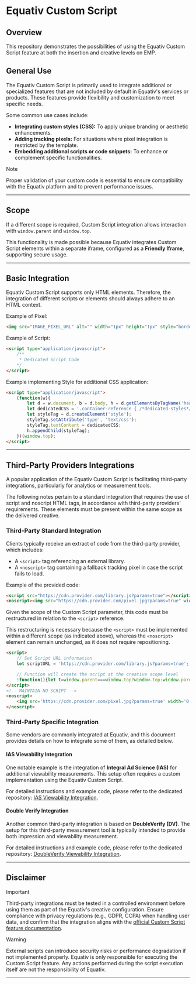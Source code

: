 # Equativ Custom Script

## Overview

This repository demonstrates the possibilities of using the Equativ Custom Script feature at both the insertion and creative levels on EMP.

## General Use

The Equativ Custom Script is primarily used to integrate additional or specialized features that are not included by default in Equativ's services or products. These features provide flexibility and customization to meet specific needs. 

Some common use cases include:
- **Integrating custom styles (CSS):** To apply unique branding or aesthetic enhancements.
- **Adding tracking pixels:** For situations where pixel integration is restricted by the template.
- **Embedding additional scripts or code snippets:** To enhance or complement specific functionalities.

> [!NOTE]  
> Proper validation of your custom code is essential to ensure compatibility with the Equativ platform and to prevent performance issues.

---

## Scope

If a different scope is required, Custom Script integration allows interaction with `window.parent` and `window.top`. 

This functionality is made possible because Equativ integrates Custom Script elements within a separate iframe, configured as a **Friendly Iframe**, supporting secure usage.

---

## Basic Integration

Equativ Custom Script supports only HTML elements. Therefore, the integration of different scripts or elements should always adhere to an HTML context.


Example of Pixel:
```html
<img src="IMAGE_PIXEL_URL" alt="" width="1px" height="1px" style="border: 0px !important;" >
```

Example of Script:
```html
<script type="application/javascript">
    /**
     * Dedicated Script Code
    */
</script>
```

Example implementing Style for additional CSS application:
```html
<script type="application/javascript">
    (function(w){
        let d = w.document, b = d.body, h = d.getElementsByTagName('head')[0];
        let dedicatedCSS = '.container-reference { /*dedicated-styles*/ }'
        let styleTag = d.createElement('style');
        styleTag.setAttribute('type', 'text/css');
        styleTag.textContent = dedicatedCSS;
        h.appendChild(styleTag); 
    })(window.top);
</script>
```


---

## Third-Party Providers Integrations

A popular application of the Equativ Custom Script is facilitating third-party integrations, particularly for analytics or measurement tools.

The following notes pertain to a standard integration that requires the use of script and noscript HTML tags, in accordance with third-party providers' requirements. These elements must be present within the same scope as the delivered creative.

### Third-Party Standard Integration

Clients typically receive an extract of code from the third-party provider, which includes:
- A `<script>` tag referencing an external library.
- A `<noscript>` tag containing a fallback tracking pixel in case the script fails to load.

Example of the provided code:

```html
<script src="https://cdn.provider.com/library.js?params=true"></script>
<noscript><img src="https://cdn.provider.com/pixel.jpg?params=true" width="0" height="0"/></noscript>
```

Given the scope of the Custom Script parameter, this code must be restructured in relation to the `<script>` reference.

This restructuring is necessary because the `<script>` must be implemented within a different scope (as indicated above), whereas the `<noscript>` element can remain unchanged, as it does not require repositioning.

```html
<script>
    // Set Script URL information
    let scriptURL = 'https://cdn.provider.com/library.js?params=true';

    // Function will create the script at the creative scope level
    !function(){let t=window.parent===window.top?window.top:window.parent;if(!t.document){console.error("dv-custom-target","document-scope-error");return}let e=t.document.createElement("script");e.setAttribute("src",scriptURL),e.async=!0;let o=t.document.body;t.document.querySelector("#[sas_tagId]")?(t.document.querySelector("#[sas_tagId]").appendChild(e),console.log("dv-custom-target","format")):o?(o.appendChild(e),console.log("dv-custom-target","body")):console.error("dv-custom-target","not-found")}();
</script>
<!-- MAINTAIN NO SCRIPT -->
<noscript>
    <img src='https://cdn.provider.com/pixel.jpg?params=true' width='0' height='0'/>
</noscript>
```
### Third-Party Specific Integration

Some vendors are commonly integrated at Equativ, and this document provides details on how to integrate some of them, as detailed below.

#### IAS Viewability Integration

One notable example is the integration of **Integral Ad Science (IAS)** for additional viewability measurements. This setup often requires a custom implementation using the Equativ Custom Script.

For detailed instructions and example code, please refer to the dedicated repository: [IAS Viewability Integration](https://github.com/jmencinapino/ias-viewability-integration).

#### Double Verify Integration

Another common third-party integration is based on **DoubleVerify (DV)**. The setup for this third-party measurement tool is typically intended to provide both impression and viewability measurement.

For detailed instructions and example code, please refer to the dedicated repository: [DoubleVerify Viewability Integration](https://github.com/jmencinapino/dv-viewability-integration).

---
## Disclaimer

> [!IMPORTANT]  
> Third-party integrations must be tested in a controlled environment before using them as part of the Equativ's creative configuration.
> Ensure compliance with privacy regulations (e.g., GDPR, CCPA) when handling user data, and confirm that the integration aligns with the [official Custom Script feature documentation](https://help.smartadserver.com/s/article/Configuring-creatives#:~:text=unchecked%20by%20default.-,Custom%20script%20(for%20creatives),-You%20can%20add).

> [!WARNING]  
> External scripts can introduce security risks or performance degradation if not implemented properly.
> Equativ is only responsible for executing the Custom Script feature. Any actions performed during the script execution itself are not the responsibility of Equativ.

---
